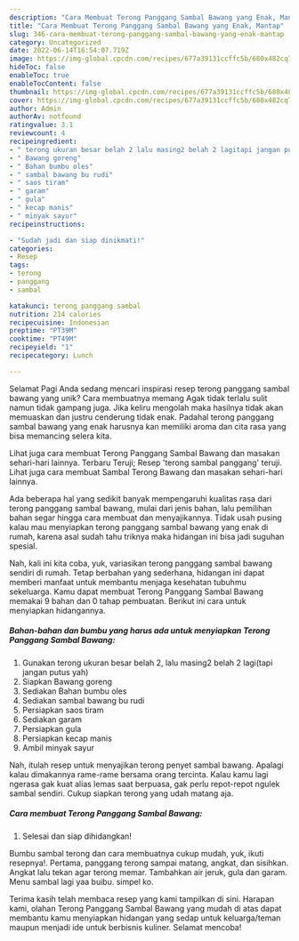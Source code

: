 ```yaml
---
description: "Cara Membuat Terong Panggang Sambal Bawang yang Enak, Mantap"
title: "Cara Membuat Terong Panggang Sambal Bawang yang Enak, Mantap"
slug: 346-cara-membuat-terong-panggang-sambal-bawang-yang-enak-mantap
category: Uncategorized
date: 2022-06-14T16:54:07.719Z
image: https://img-global.cpcdn.com/recipes/677a39131ccffc5b/680x482cq70/terong-panggang-sambal-bawang-foto-resep-utama.jpg
hideToc: false
enableToc: true
enableTocContent: false
thumbnail: https://img-global.cpcdn.com/recipes/677a39131ccffc5b/680x482cq70/terong-panggang-sambal-bawang-foto-resep-utama.jpg
cover: https://img-global.cpcdn.com/recipes/677a39131ccffc5b/680x482cq70/terong-panggang-sambal-bawang-foto-resep-utama.jpg
author: Admin
authorAv: notfound
ratingvalue: 3.1
reviewcount: 4
recipeingredient:
- " terong ukuran besar belah 2 lalu masing2 belah 2 lagitapi jangan putus yah"
- " Bawang goreng"
- " Bahan bumbu oles"
- " sambal bawang bu rudi"
- " saos tiram"
- " garam"
- " gula"
- " kecap manis"
- " minyak sayur"
recipeinstructions:

- "Sudah jadi dan siap dinikmati!"
categories:
- Resep
tags:
- terong
- panggang
- sambal

katakunci: terong panggang sambal 
nutrition: 214 calories
recipecuisine: Indonesian
preptime: "PT39M"
cooktime: "PT49M"
recipeyield: "1"
recipecategory: Lunch

---
```



Selamat Pagi Anda sedang mencari inspirasi resep terong panggang sambal bawang yang unik? Cara membuatnya memang Agak tidak terlalu sulit namun tidak gampang juga. Jika keliru mengolah maka hasilnya tidak akan memuaskan dan justru cenderung tidak enak. Padahal terong panggang sambal bawang yang enak harusnya kan memiliki aroma dan cita rasa yang bisa memancing selera kita.


Lihat juga cara membuat Terong Panggang Sambal Bawang dan masakan sehari-hari lainnya. Terbaru Teruji; Resep &#39;terong sambal panggang&#39; teruji. Lihat juga cara membuat Sambal Terong Bawang dan masakan sehari-hari lainnya.

Ada beberapa hal yang sedikit banyak mempengaruhi kualitas rasa dari terong panggang sambal bawang, mulai dari jenis bahan, lalu pemilihan bahan segar hingga cara membuat dan menyajikannya. Tidak usah pusing kalau mau menyiapkan terong panggang sambal bawang yang enak di rumah, karena asal sudah tahu triknya maka hidangan ini bisa jadi suguhan spesial.


Nah, kali ini kita coba, yuk, variasikan terong panggang sambal bawang sendiri di rumah. Tetap berbahan yang sederhana, hidangan ini dapat memberi manfaat untuk membantu menjaga kesehatan tubuhmu sekeluarga. Kamu dapat membuat Terong Panggang Sambal Bawang memakai 9 bahan dan 0 tahap pembuatan. Berikut ini cara untuk menyiapkan hidangannya.

<!--inarticleads1-->

##### Bahan-bahan dan bumbu yang harus ada untuk menyiapkan Terong Panggang Sambal Bawang:

1. Gunakan  terong ukuran besar belah 2, lalu masing2 belah 2 lagi(tapi jangan putus yah)
1. Siapkan  Bawang goreng
1. Sediakan  Bahan bumbu oles
1. Sediakan  sambal bawang bu rudi
1. Persiapkan  saos tiram
1. Sediakan  garam
1. Persiapkan  gula
1. Persiapkan  kecap manis
1. Ambil  minyak sayur


Nah, itulah resep untuk menyajikan terong penyet sambal bawang. Apalagi kalau dimakannya rame-rame bersama orang tercinta. Kalau kamu lagi ngerasa gak kuat alias lemas saat berpuasa, gak perlu repot-repot ngulek sambal sendiri. Cukup siapkan terong yang udah matang aja. 

<!--inarticleads2-->

##### Cara membuat Terong Panggang Sambal Bawang:


1. Selesai dan siap dihidangkan!

Bumbu sambal terong dan cara membuatnya cukup mudah, yuk, ikuti resepnya!. Pertama, panggang terong sampai matang, angkat, dan sisihkan. Angkat lalu tekan agar terong memar. Tambahkan air jeruk, gula dan garam. Menu sambal lagi yaa buibu. simpel ko. 

Terima kasih telah membaca resep yang kami tampilkan di sini. Harapan kami, olahan Terong Panggang Sambal Bawang yang mudah di atas dapat membantu kamu menyiapkan hidangan yang sedap untuk keluarga/teman maupun menjadi ide untuk berbisnis kuliner. Selamat mencoba!
